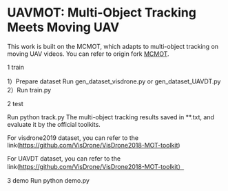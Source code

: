 # UAVMOT: Multi-Object Tracking Meets Moving UAV 

This work is built on the MCMOT, which adapts to multi-object tracking on moving UAV videos.
You can refer to origin fork [MCMOT](https://github.com/CaptainEven/MCMOT).

1 train

1）Prepare dataset
   Run  gen_dataset_visdrone.py or gen_dataset_UAVDT.py  
2）Run train.py

2 test

Run python track.py
The multi-object tracking results saved in **.txt, and evaluate it by the official toolkits.

For visdrone2019 dataset, you can refer to the link(https://github.com/VisDrone/VisDrone2018-MOT-toolkit)

For UAVDT dataset, you can refer to the link(https://github.com/VisDrone/VisDrone2018-MOT-toolkit）

3 demo
Run python demo.py


